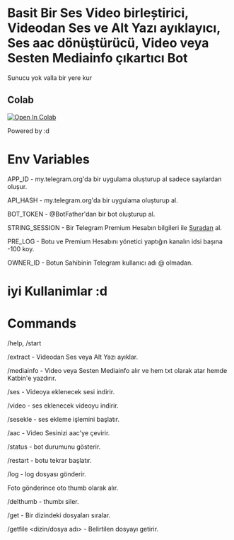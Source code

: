 # Basit Bir Ses Video birleștirici, Videodan Ses ve Alt Yazı ayıklayıcı, Ses aac dönüştürücü, Video veya Sesten Mediainfo çıkartıcı Bot

Sunucu yok valla bir yere kur

## Colab
[![Open In Colab](https://colab.research.google.com/assets/colab-badge.svg)](https://colab.research.google.com/github/ali-mmagneto/aadder/blob/main/audiobot.ipynb)

      

Powered by :d


# Env Variables

APP_ID - my.telegram.org'da bir uygulama olușturup al sadece sayılardan olușur.

API_HASH - my.telegram.org'da bir uygulama olușturup al.

BOT_TOKEN - @BotFather'dan bir bot oluşturup al.

STRING_SESSION - Bir Telegram Premium Hesabın bilgileri ile [Șuradan](https://replit.com/@dashezup/generate-pyrogram-session-string) al.

PRE_LOG - Botu ve Premium Hesabını yönetici yaptığın kanalın idsi bașına -100 koy.

OWNER_ID - Botun Sahibinin Telegram kullanıcı adı @ olmadan. 

# iyi Kullanimlar :d

# Commands

/help, /start

/extract - Videodan Ses veya Alt Yazı ayıklar.

/mediainfo - Video veya Sesten Mediainfo alır ve hem txt olarak atar hemde Katbin'e yazdırır.

/ses - Videoya eklenecek sesi indirir.

/video - ses eklenecek videoyu indirir. 

/sesekle - ses ekleme işlemini başlatır.

/aac - Video Sesinizi aac'ye çevirir.

/status - bot durumunu gösterir.

/restart - botu tekrar başlatır.

/log - log dosyası gönderir. 

Foto gönderince oto thumb olarak alır. 

/delthumb - thumbı siler. 

/get <dizin> - Bir dizindeki dosyaları sıralar. 

/getfile <dizin/dosya adı> - Belirtilen dosyayı getirir.
